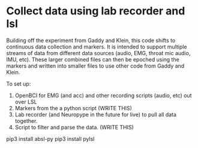 # Collect data using lab recorder and lsl

Building off the experiment from Gaddy and Klein, this code shifts to continuous data collection and markers. It is intended to support multiple streams of data from different data sources (audio, EMG, throat mic audio, IMU, etc). These larger combined files can then be epoched using the markers and written into smaller files to use other code from Gaddy and Klein.

To set up:
1) OpenBCI for EMG (and acc) and other recording scripts (audio, etc) out over LSL
2) Markers from the a python script (WRITE THIS)
3) Lab recorder (and Neuropype in the future for live) to pull all data together.
4) Script to filter and parse the data. (WRITE THIS)


pip3 install absl-py
pip3 install pylsl
